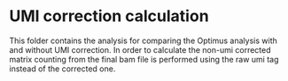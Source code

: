 # UMI correction calculation

This folder contains the analysis for comparing the Optimus analysis with and without UMI correction.
In order to calculate the non-umi corrected matrix counting from the final bam file is performed using the
raw umi tag instead of the corrected one.
